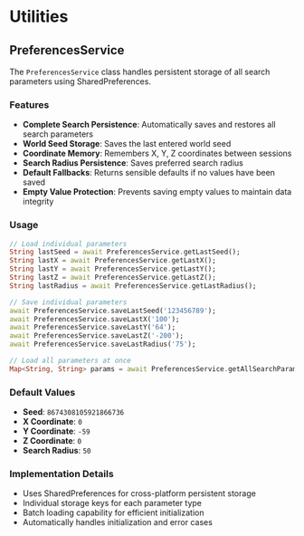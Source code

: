# Utilities

## PreferencesService

The `PreferencesService` class handles persistent storage of all search parameters using SharedPreferences.

### Features

- **Complete Search Persistence**: Automatically saves and restores all search parameters
- **World Seed Storage**: Saves the last entered world seed
- **Coordinate Memory**: Remembers X, Y, Z coordinates between sessions
- **Search Radius Persistence**: Saves preferred search radius
- **Default Fallbacks**: Returns sensible defaults if no values have been saved
- **Empty Value Protection**: Prevents saving empty values to maintain data integrity

### Usage

```dart
// Load individual parameters
String lastSeed = await PreferencesService.getLastSeed();
String lastX = await PreferencesService.getLastX();
String lastY = await PreferencesService.getLastY();
String lastZ = await PreferencesService.getLastZ();
String lastRadius = await PreferencesService.getLastRadius();

// Save individual parameters
await PreferencesService.saveLastSeed('123456789');
await PreferencesService.saveLastX('100');
await PreferencesService.saveLastY('64');
await PreferencesService.saveLastZ('-200');
await PreferencesService.saveLastRadius('75');

// Load all parameters at once
Map<String, String> params = await PreferencesService.getAllSearchParams();
```

### Default Values

- **Seed**: `8674308105921866736`
- **X Coordinate**: `0`
- **Y Coordinate**: `-59`
- **Z Coordinate**: `0`
- **Search Radius**: `50`

### Implementation Details

- Uses SharedPreferences for cross-platform persistent storage
- Individual storage keys for each parameter type
- Batch loading capability for efficient initialization
- Automatically handles initialization and error cases